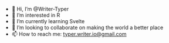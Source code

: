 - 👋 Hi, I’m @Writer-Typer
- 👀 I’m interested in R
- 🌱 I’m currently learning Svelte
- 💞️ I’m looking to collaborate on making the world a better place
- 📫 How to reach me: typer.writer.io@gmail.com

<!---
Writer-Typer/Writer-Typer is a ✨ special ✨ repository because its `README.md` (this file) appears on your GitHub profile.
You can click the Preview link to take a look at your changes.
--->
